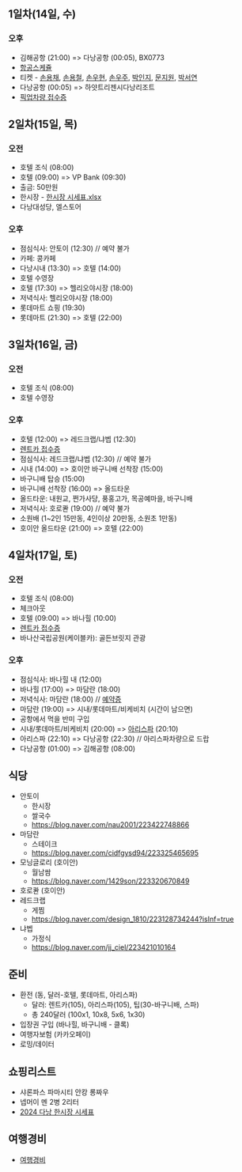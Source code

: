 ## 1일차(14일, 수)
### 오후
- 김해공항 (21:00) => 다낭공항 (00:05), BX0773
- [항공스케쥴](./항공스케쥴.png)
- 티켓 - [손용채](./인보이스/항공권_SON_YONGCHAE.pdf), [손용철](./인보이스/항공권_SON_YONGCHEOL.pdf), [손우현](./인보이스/항공권_SON_WOOHYEON.pdf), [손우주](./인보이스/항공권_SON_WOOJOO.pdf), [박인지](./인보이스/항공권_PARK_INJI.pdf), [문지원](./인보이스/항공권_MUN_JIWON.pdf), [박서연](./인보이스/항공권_PARK_SEOYEON.pdf)
- 다낭공항 (00:05) => 하얏트리젠시다낭리조트
- [픽업차량 접수증](./인보이스/픽업차량_접수증_0815.png)


## 2일차(15일, 목) 
### 오전
- 호텔 조식 (08:00)
- 호텔 (09:00) => VP Bank (09:30)
- 출금: 50만원
- 한시장 - [한시장 시세표.xlsx](./한시장%20시세표.xlsx)
- 다낭대성당, 엘스토어
### 오후
- 점심식사: 안토이 (12:30) // 예약 불가
- 카페: 콩카페
- 다낭시내 (13:30) => 호텔 (14:00)
- 호텔 수영장
- 호텔 (17:30) => 헬리오야시장 (18:00)
- 저녁식사: 헬리오야시장 (18:00)
- 롯데마트 쇼핑 (19:30)
- 롯데마트 (21:30) =>  호텔 (22:00)


## 3일차(16일, 금)
### 오전
- 호텔 조식 (08:00)
- 호텔 수영장
### 오후
- 호텔 (12:00) => 레드크랩/냐벱 (12:30)
- [렌트카 접수증](./인보이스/렌트카_접수증_0816.png)
- 점심식사: 레드크랩/냐벱 (12:30) // 예약 불가
- 시내 (14:00) => 호이안 바구니배 선착장 (15:00)
- 바구니배 탑승 (15:00)
- 바구니배 선착장 (16:00) => 올드타운
- 올드타운: 내원교, 쩐가사당, 풍홍고가, 목공예마을, 바구니배
- 저녁식사: 호로콴 (19:00) // 예약 불가
- 소원배 (1~2인 15만동, 4인이상 20만동, 소원초 1만동)
- 호이안 올드타운 (21:00) => 호텔 (22:00)


## 4일차(17일, 토)
### 오전
- 호텔 조식 (08:00)
- 체크아웃
- 호텔 (09:00) => 바나힐 (10:00)
- [렌트카 접수증](./인보이스/렌트카_접수증_0817.png)
- 바나산국립공원(케이블카): 골든브릿지 관광
### 오후
- 점심식사:  바나힐 내 (12:00)
- 바나힐 (17:00) => 마담란 (18:00)
- 저녁식사: 마담란 (18:00) // [예약증](./인보이스/마담란_예약증.pdf)
- 마담란 (19:00) => 시내/롯데마트/비케비치 (시간이 남으면)
- 공항에서 먹을 반미 구입
- 시내/롯데마트/비케비치 (20:00) => [아리스파](https://cafe.naver.com/happyibook/3513452) (20:10)
- 아리스파 (22:10) => 다낭공항 (22:30) // 아리스파차량으로 드랍
- 다낭공항 (01:00) => 김해공항 (08:00)

## 식당
- 안토이
	- 한시장
	- 쌀국수
	- https://blog.naver.com/nau2001/223422748866
- 마담란
	- 스테이크
	- https://blog.naver.com/cidfgysd94/223325465695
- 모닝글로리 (호이안)
	- 월남쌈
	- https://blog.naver.com/1429son/223320670849
- 호로콴 (호이안)
- 레드크랩
	- 게찜
	- https://blog.naver.com/design_1810/223128734244?isInf=true
- 냐벱
	- 가정식
	- https://blog.naver.com/jj_ciel/223421010164

## 준비
- 환전 (동, 달러-호텔, 롯데마트, 아리스파)
  - 달러: 렌트카(105), 아리스파(105), 팁(30-바구니배, 스파)
  - 총 240달러 (100x1, 10x8, 5x6, 1x30)
- 입장권 구입 (바나힐, 바구니배 - 클록)
- 여행자보험 (카카오페이)
- 로밍/데이터

## 쇼핑리스트
- 샤론파스 파마시티 안캉 롱짜우
- 넵머이 멘 2병 2리터
- [2024 다낭 한시장 시세표](https://www.tourtoctoc.com/news/articleView.html?idxno=4302)

## 여행경비
  - [여행경비](https://docs.google.com/spreadsheets/d/1zcDXHiTaQrRLz6FkHhi6rZWPcUvloJYU/edit?usp=sharing&ouid=103581892061806600838&rtpof=true&sd=true)

